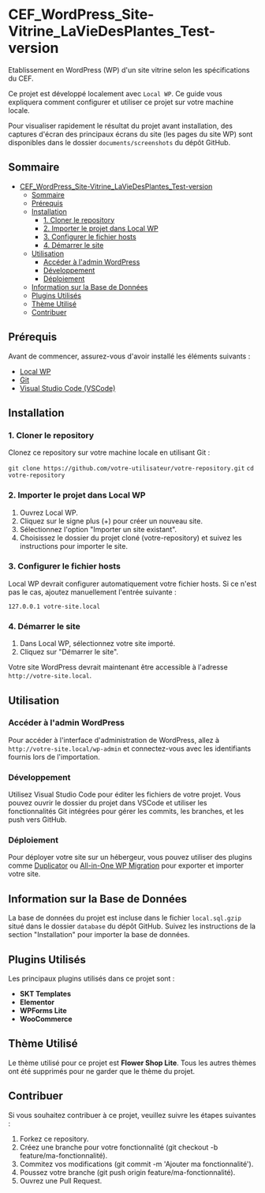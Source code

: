 # CEF_WordPress_Site-Vitrine_LaVieDesPlantes_Test-version

Etablissement en WordPress (WP) d'un site vitrine selon les spécifications du CEF.

Ce projet est développé localement avec `Local WP`. Ce guide vous expliquera comment configurer et utiliser ce projet sur votre machine locale.

Pour visualiser rapidement le résultat du projet avant installation, des captures d'écran des principaux écrans du site (les pages du site WP) sont disponibles dans le dossier `documents/screenshots` du dépôt GitHub.

## Sommaire

- [CEF\_WordPress\_Site-Vitrine\_LaVieDesPlantes\_Test-version](#cef_wordpress_site-vitrine_laviedesplantes_test-version)
  - [Sommaire](#sommaire)
  - [Prérequis](#prérequis)
  - [Installation](#installation)
    - [1. Cloner le repository](#1-cloner-le-repository)
    - [2. Importer le projet dans Local WP](#2-importer-le-projet-dans-local-wp)
    - [3. Configurer le fichier hosts](#3-configurer-le-fichier-hosts)
    - [4. Démarrer le site](#4-démarrer-le-site)
  - [Utilisation](#utilisation)
    - [Accéder à l'admin WordPress](#accéder-à-ladmin-wordpress)
    - [Développement](#développement)
    - [Déploiement](#déploiement)
  - [Information sur la Base de Données](#information-sur-la-base-de-données)
  - [Plugins Utilisés](#plugins-utilisés)
  - [Thème Utilisé](#thème-utilisé)
  - [Contribuer](#contribuer)

## Prérequis

Avant de commencer, assurez-vous d'avoir installé les éléments suivants :

- [Local WP](https://localwp.com/)
- [Git](https://git-scm.com/)
- [Visual Studio Code (VSCode)](https://code.visualstudio.com/)

## Installation

### 1. Cloner le repository

Clonez ce repository sur votre machine locale en utilisant Git :

`git clone https://github.com/votre-utilisateur/votre-repository.git`
`cd votre-repository`

### 2. Importer le projet dans Local WP

1. Ouvrez Local WP.
2. Cliquez sur le signe plus (+) pour créer un nouveau site.
3. Sélectionnez l'option "Importer un site existant".
4. Choisissez le dossier du projet cloné (votre-repository) et suivez les instructions pour importer le site.

### 3. Configurer le fichier hosts

Local WP devrait configurer automatiquement votre fichier hosts. Si ce n'est pas le cas, ajoutez manuellement l'entrée suivante :

`127.0.0.1 votre-site.local`

### 4. Démarrer le site

1. Dans Local WP, sélectionnez votre site importé.
2. Cliquez sur "Démarrer le site".

Votre site WordPress devrait maintenant être accessible à l'adresse `http://votre-site.local`.

## Utilisation

### Accéder à l'admin WordPress

Pour accéder à l'interface d'administration de WordPress, allez à `http://votre-site.local/wp-admin` et connectez-vous avec les identifiants fournis lors de l'importation.

### Développement

Utilisez Visual Studio Code pour éditer les fichiers de votre projet. Vous pouvez ouvrir le dossier du projet dans VSCode et utiliser les fonctionnalités Git intégrées pour gérer les commits, les branches, et les push vers GitHub.

### Déploiement

Pour déployer votre site sur un hébergeur, vous pouvez utiliser des plugins comme [Duplicator](https://wordpress.org/plugins/duplicator/) ou [All-in-One WP Migration](https://wordpress.org/plugins/all-in-one-wp-migration/) pour exporter et importer votre site.

## Information sur la Base de Données

La base de données du projet est incluse dans le fichier `local.sql.gzip` situé dans le dossier `database` du dépôt GitHub. Suivez les instructions de la section "Installation" pour importer la base de données.

## Plugins Utilisés

Les principaux plugins utilisés dans ce projet sont :

- **SKT Templates**
- **Elementor**
- **WPForms Lite**
- **WooCommerce**

## Thème Utilisé

Le thème utilisé pour ce projet est **Flower Shop Lite**. Tous les autres thèmes ont été supprimés pour ne garder que le thème du projet.

## Contribuer

Si vous souhaitez contribuer à ce projet, veuillez suivre les étapes suivantes :

1. Forkez ce repository.
2. Créez une branche pour votre fonctionnalité (git checkout -b feature/ma-fonctionnalité).
3. Commitez vos modifications (git commit -m 'Ajouter ma fonctionnalité').
4. Poussez votre branche (git push origin feature/ma-fonctionnalité).
5. Ouvrez une Pull Request.
